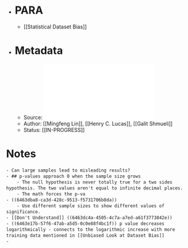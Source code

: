 - # PARA
	- [[Statistical Dataset Bias]]
- # Metadata
	- Source: ![Too Big To Fail - Larger Samples and False Discoveries.pdf](../assets/Too_Big_To_Fail_-_Larger_Samples_and_False_Discoveries_1684244753676_0.pdf)
	- Author: [[Mingfeng Lin]], [[Henry C. Lucas]], [[Galit Shmueli]]
	- Status: [[IN-PROGRESS]]
# Notes
	- Can large samples lead to misleading results?
	- ## p-values approach 0 when the sample size grows
		- The null hypothesis is never totally true for a two sides hypothesis. The two values aren't equal to infinite decimal places.
		- The math forces the p-va
	- ((6463dba8-ca3d-428c-9513-f5731706b8da))
		- Use different sample sizes to show different values of significance.
	- [[Don't Understand]] ((6463dc4a-4505-4c7a-a7ed-a61f3773842e))
	- ((6463e17b-57f6-47ab-a5d5-0c0e88f4bc1f)) p value decreases logarithmically - connects to the logarithmic increase with more training data mentioned in [[Unbiased Look at Dataset Bias]]
	-